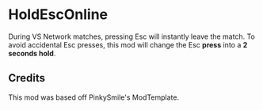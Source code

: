 # HoldEscOnline
During VS Network matches, pressing Esc will instantly leave the match.
To avoid accidental Esc presses, this mod will change the Esc **press** into  a **2 seconds hold**.

## Credits
This mod was based off PinkySmile's ModTemplate.
